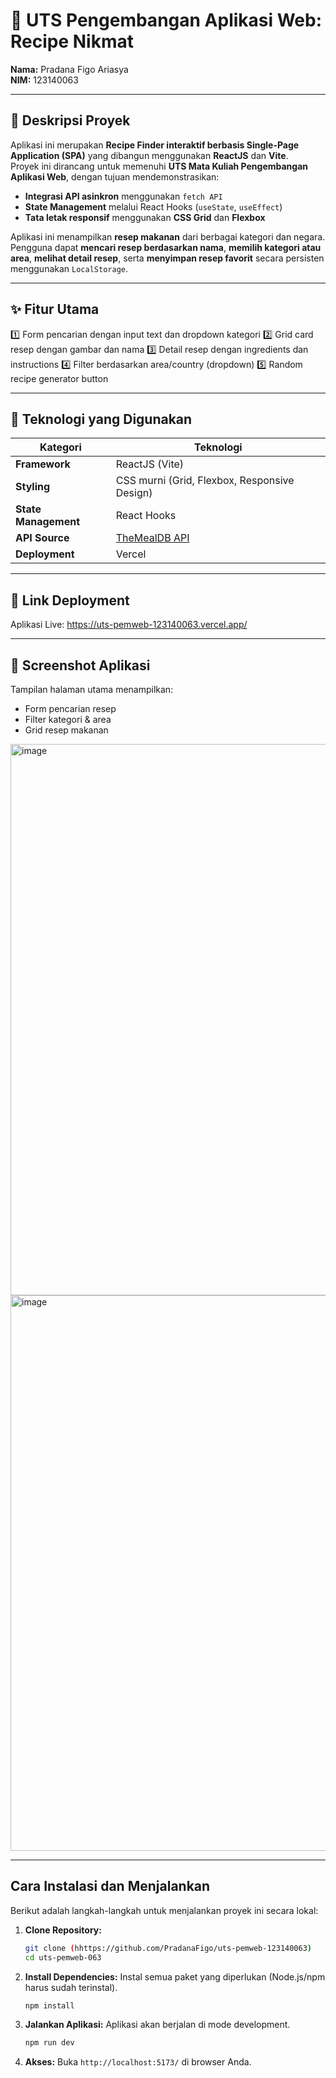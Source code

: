 # 🍳 UTS Pengembangan Aplikasi Web: Recipe Nikmat

**Nama:** Pradana Figo Ariasya  
**NIM:** 123140063  

---

## 📖 Deskripsi Proyek
Aplikasi ini merupakan **Recipe Finder interaktif berbasis Single-Page Application (SPA)** yang dibangun menggunakan **ReactJS** dan **Vite**.  
Proyek ini dirancang untuk memenuhi **UTS Mata Kuliah Pengembangan Aplikasi Web**, dengan tujuan mendemonstrasikan:

- **Integrasi API asinkron** menggunakan `fetch API`
- **State Management** melalui React Hooks (`useState`, `useEffect`)
- **Tata letak responsif** menggunakan **CSS Grid** dan **Flexbox**

Aplikasi ini menampilkan **resep makanan** dari berbagai kategori dan negara.  
Pengguna dapat **mencari resep berdasarkan nama**, **memilih kategori atau area**, **melihat detail resep**, serta **menyimpan resep favorit** secara persisten menggunakan `LocalStorage`.

---

## ✨ Fitur Utama

1️⃣ Form pencarian dengan input text dan dropdown kategori
2️⃣ Grid card resep dengan gambar dan nama
3️⃣ Detail resep dengan ingredients dan instructions
4️⃣ Filter berdasarkan area/country (dropdown)
5️⃣ Random recipe generator button

---

## 🧰 Teknologi yang Digunakan

| Kategori | Teknologi |
|-----------|------------|
| **Framework** | ReactJS (Vite) |
| **Styling** | CSS murni (Grid, Flexbox, Responsive Design) |
| **State Management** | React Hooks |
| **API Source** | [TheMealDB API](https://www.themealdb.com/api.php) |
| **Deployment** | Vercel |

---

## 🔗 Link Deployment
Aplikasi Live: https://uts-pemweb-123140063.vercel.app/

---

## 📸 Screenshot Aplikasi
Tampilan halaman utama menampilkan:
- Form pencarian resep  
- Filter kategori & area  
- Grid resep makanan   

<img width="1865" height="882" alt="image" src="https://github.com/user-attachments/assets/4c20eef6-b9cc-4b78-8d21-a3b06cdbac51" />

<img width="1853" height="889" alt="image" src="https://github.com/user-attachments/assets/29e5cd19-8268-40a9-98f7-0a3518a3e911" />

---

## Cara Instalasi dan Menjalankan

Berikut adalah langkah-langkah untuk menjalankan proyek ini secara lokal:

1.  **Clone Repository:**
    ```bash
    git clone (hhttps://github.com/PradanaFigo/uts-pemweb-123140063)
    cd uts-pemweb-063   

2.  **Install Dependencies:**
    Instal semua paket yang diperlukan (Node.js/npm harus sudah terinstal).
    ```bash
    npm install
    ```

3.  **Jalankan Aplikasi:**
    Aplikasi akan berjalan di mode development.
    ```bash
    npm run dev
    ```
4.  **Akses:** Buka `http://localhost:5173/` di browser Anda.
